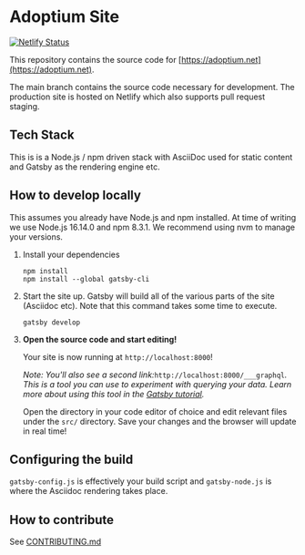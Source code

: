 # Adoptium Site

[![Netlify Status](https://api.netlify.com/api/v1/badges/359195e4-6832-4457-b67c-e79ddaf8c549/deploy-status)](https://app.netlify.com/sites/eclipsefdn-adoptium-v2/deploys)

This repository contains the source code for [https://adoptium.net](https://adoptium.net).

The main branch contains the source code necessary for development. The production site is hosted on Netlify which also supports pull request staging.

## Tech Stack

This is is a Node.js / npm driven stack with AsciiDoc used for static content and Gatsby as the rendering engine etc.

## How to develop locally

This assumes you already have Node.js and npm installed. At time of writing we use Node.js 16.14.0 and npm 8.3.1. We recommend using nvm to manage your versions.

1. Install your dependencies

    ```shell
    npm install
    npm install --global gatsby-cli
    ```

1. Start the site up. Gatsby will build all of the various parts of the site (Asciidoc etc). Note that this command takes some time to execute.

    ```shell
    gatsby develop
    ```

1. **Open the source code and start editing!**

    Your site is now running at `http://localhost:8000`!

    _Note: You'll also see a second link:_`http://localhost:8000/___graphql`_. This is a tool you can use to experiment with querying your data. Learn more about using this tool in the [Gatsby tutorial](https://www.gatsbyjs.com/tutorial/part-five/#introducing-graphiql)._

    Open the directory in your code editor of choice and edit relevant files under the `src/` directory. Save your changes and the browser will update in real time!

## Configuring the build

`gatsby-config.js` is effectively your build script and `gatsby-node.js` is where the Asciidoc rendering takes place.

## How to contribute

See [CONTRIBUTING.md](CONTRIBUTING.md)
